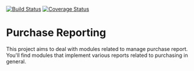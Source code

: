 [![Build Status](https://travis-ci.org/OCA/purchase-reporting.svg?branch=10.0)](https://travis-ci.org/OCA/purchase-reporting)
[![Coverage Status](https://coveralls.io/repos/OCA/purchase-reporting/badge.png?branch=10.0)](https://coveralls.io/r/OCA/purchase-reporting?branch=10.0)

Purchase Reporting
==================

This project aims to deal with modules related to manage purchase report. You'll find modules that implement various reports related to purchasing in general.

[//]: # (addons)
[//]: # (end addons)
